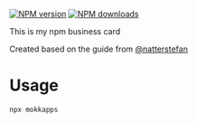 [![NPM version](https://img.shields.io/npm/v/mokkapps.svg?style=flat)](https://www.npmjs.com/package/mokkapps) [![NPM downloads](https://img.shields.io/npm/dm/mokkapps.svg?style=flat)](https://npmjs.org/package/mokkapps)

This is my npm business card

Created based on the guide from [@natterstefan](https://medium.com/@natterstefan/how-to-create-your-personal-npm-business-card-816dfc66ca8)

# Usage

```bash
npx mokkapps
```
